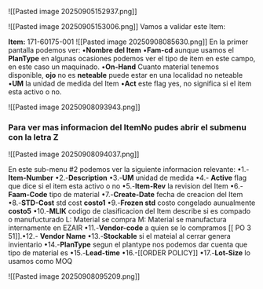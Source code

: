 ![[Pasted image 20250905152937.png]]

![[Pasted image 20250905153006.png]]
Vamos a validar este Item: 

**Item:** 171-60175-001
![[Pasted image 20250908085630.png]]
En la primer pantalla podemos ver:
•**Nombre del Item**
•**Fam-cd** aunque usamos el **PlanType** en algunas ocasiones podemos ver el tipo de  item en este campo, en este caso un maquinado.
•**On-Hand** Cuanto material tenemos disponible, **ojo** no es **neteable** puede estar en una localidad no neteable
•**UM** la unidad de medida del Item
•**Act** este flag yes, no significa si el item esta activo o no.

![[Pasted image 20250908093943.png]]

### Para ver mas informacion del **ItemNo** pudes abrir el submenu con la letra **Z**	


![[Pasted image 20250908094037.png]]

En este sub-menu #2 podemos ver la siguiente informacion relevante:
•1.-**Item-Number**
•2.-**Description**
•3.-**UM** unidad de medida
•4.- **Active** flag que dice si el item esta activo o no
•5.-**Item-Rev** la revision del Item
•6.-**Faam-Code** tipo de material
•7.-**Create-Date** fecha de creacion del Item
•8.-**STD-Cost** std cost **costo1**
•9.-**Frozen std** costo congelado aunualmente **costo5**
•10.-**MLIK**  codigo de clasificacion del Item describe si es compado o manufucturado
		L: Material se compra
		M: Material se manufactura internamente en EZAIR
•11.-**Vendor-code** a quien se lo compramos [[ PO 3 51]].•12.- **Vendor Name**
•13.-**Stockable** si el mateial al cerrar genera invientario
•14.-**PlanType** segun el plantype nos podemos dar cuenta que tipo de material es
•15.-**Lead-time**
•16.-[[ORDER POLICY]]
•17.-**Lot-Size** lo usamos como MOQ

![[Pasted image 20250908095209.png]]


